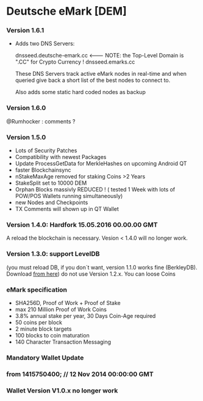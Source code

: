 
# Deutsche eMark [DEM] #

### Version 1.6.1 ###
- Adds two DNS Servers:

	 dnsseed.deutsche-emark.cc    <--- NOTE: the Top-Level Domain is  ".CC" for Crypto Currency ! 
	 dnsseed.emarks.cc	      

     These DNS Servers track active eMark nodes in real-time and when queried give back a short list
  of the best nodes to connect to.  

  Also adds some static hard coded nodes as backup
### Version 1.6.0 ###
  @Rumhocker  : comments ?
### Version 1.5.0 ###
- Lots of Security Patches
- Compatibility with newest Packages
- Update ProcessGetData for MerkleHashes on upcoming Android QT
- faster Blockchainsync
- nStakeMaxAge removed for staking Coins >2 Years
- StakeSplit set to 10000 DEM
- Orphan Blocks massivly REDUCED ! ( tested 1 Week with lots of POW/POS Wallets running simultaneously)
- new Nodes and Checkpoints
- TX Comments will shown up in QT Wallet

### Version 1.4.0: Hardfork 15.05.2016 00.00.00 GMT 
A reload the blockchain is necessary.
Vesion < 1.4.0 will no longer work.

### Version 1.3.0: support LevelDB 
(you must reload DB, if you don´t want, version 1.1.0 works fine (BerkleyDB). Download [from here](https://github.com/emarkproject/DEM/releases ))
do not use Version 1.2.x. You can loose Coins

### eMark specification ###
- SHA256D, Proof of Work + Proof of Stake
- max 210 Million Proof of Work Coins
- 3.8% annual stake per year, 30 Days Coin-Age required
- 50 coins per block
- 2 minute block targets
- 100 blocks to coin maturation
- 140 Character Transaction Messaging

### Mandatory Wallet Update ###
### from 1415750400; // 12 Nov 2014 00:00:00 GMT ###
### Wallet Version V1.0.x no longer work ###
